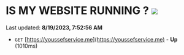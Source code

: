 # IS MY WEBSITE RUNNING ? [![](https://img.shields.io/static/v1?label=Sponsor&message=%E2%9D%A4&logo=GitHub&color=%23fe8e86)](https://github.com/sponsors/<username>)

Last updated: **8/19/2023, 7:52:56 AM**

- `GET` [https://youssefservice.me](https://youssefservice.me) - **Up** (1010ms)

